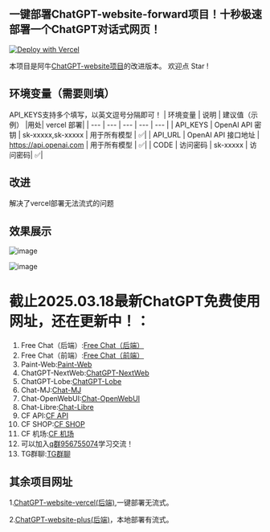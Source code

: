 ## 一键部署ChatGPT-website-forward项目！十秒极速部署一个ChatGPT对话式网页！
[![Deploy with Vercel](https://vercel.com/button)](https://vercel.com/import/project?template=https://github.com/buwanyuanshen/ChatGPT-website-forward-vercel)

本项目是阿牛[ChatGPT-website项目](https://github.com/Aniuyyds/ChatGPT-website)的改进版本。
欢迎点 Star ! 
## 环境变量（需要则填）
API_KEYS支持多个填写，以英文逗号分隔即可！
| 环境变量 | 说明 | 建议值（示例） |用处| vercel 部署|
| --- | --- | --- | --- | --- |
| API_KEYS | OpenAI API 密钥 |  sk-xxxxx,sk-xxxxx | 用于所有模型 |  ✅|
| API_URL | OpenAI API 接口地址 | https://api.openai.com | 用于所有模型 |  ✅|
| CODE | 访问密码 |  sk-xxxxx | 访问密码|  ✅|
## 改进
解决了vercel部署无法流式的问题
## 效果展示
![image](https://github.com/user-attachments/assets/1aae3729-4919-401c-83e1-4613b17c1670)

![image](https://github.com/user-attachments/assets/347466a0-3b83-484b-b17d-2feb0de1d29e)


# 截止2025.03.18最新ChatGPT免费使用网址，还在更新中！：
1. Free Chat（后端）:[Free Chat（后端）](https://gpt7.icu)
2. Free Chat（前端）:[Free Chat（前端）](https://f1.gpt7.icu) 
3. Paint-Web:[Paint-Web](https://paint.gpt7.icu) 
4. ChatGPT-NextWeb:[ChatGPT-NextWeb](https://next.gpt7.icu)
5. ChatGPT-Lobe:[ChatGPT-Lobe](https://lobe.gpt7.icu)
6. Chat-MJ:[Chat-MJ](https://mj.gpt7.icu)
7. Chat-OpenWebUI:[Chat-OpenWebUI](https://open.gpt7.icu)
8. Chat-Libre:[Chat-Libre](https://libre.gpt7.icu)  
9. CF API:[CF API](https://api.gpt7.icu)
10. CF SHOP:[CF SHOP](https://shop.gpt7.icu)
11. CF 机场:[CF 机场](https://v2.gpt7.icu)
12. 可以加入[q群956755074](https://qm.qq.com/cgi-bin/qm/qr?authKey=dBz7wtzXpg5Q1%2F65h4FUudBeLnbOqRzyTsu0t8Jtg0aD%2FWlUv9ilOaGUDxJ8mVJC&k=486Bm9k6xYTodQfqo8DtY2xaK76e4Oh-&noverify=0&group_code=956755074)学习交流！
13. TG群聊:[TG群聊](https://t.me/fggpt)

## 其余项目网址
1.[ChatGPT-website-vercel(后端)](https://github.com/buwanyuanshen/ChatGPT-website-vercel),一键部署无流式。

2.[ChatGPT-website-plus(后端)](https://github.com/buwanyuanshen/ChatGPT-website-plus)，本地部署有流式。
